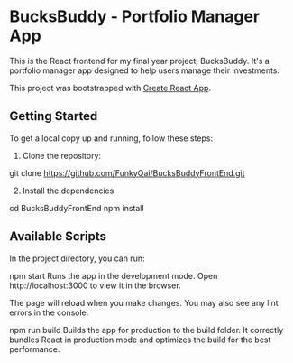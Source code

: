 # BucksBuddy - Portfolio Manager App

This is the React frontend for my final year project, BucksBuddy. It's a portfolio manager app designed to help users manage their investments.

This project was bootstrapped with [Create React App](https://github.com/facebook/create-react-app).

## Getting Started

To get a local copy up and running, follow these steps:

1. Clone the repository:

git clone https://github.com/FunkyQai/BucksBuddyFrontEnd.git


2. Install the dependencies

cd BucksBuddyFrontEnd
npm install


## Available Scripts
In the project directory, you can run:

npm start
Runs the app in the development mode.
Open http://localhost:3000 to view it in the browser.

The page will reload when you make changes.
You may also see any lint errors in the console.

npm run build
Builds the app for production to the build folder.
It correctly bundles React in production mode and optimizes the build for the best performance.